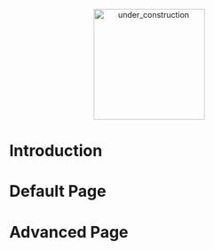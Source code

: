 <td width="265px">
			<p align="center">
				<img height="200" width="200" alt="under_construction" src="https://github.com/tthuem/FeatureIDE/wiki/Assets/Home/under_construction.png">
			</p>
		</td>


# Introduction
# Default Page
# Advanced Page